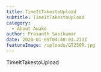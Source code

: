 ```yaml
---
title: TimeItTakestoUpload
subtitle: TimeItTakestoUpload
category:
  - About Awake
author: Prasanth Sasikumar
date: 2020-01-09T04:40:03.213Z
featureImage: /uploads/GT250R.jpg
---
```

TimeItTakestoUpload
